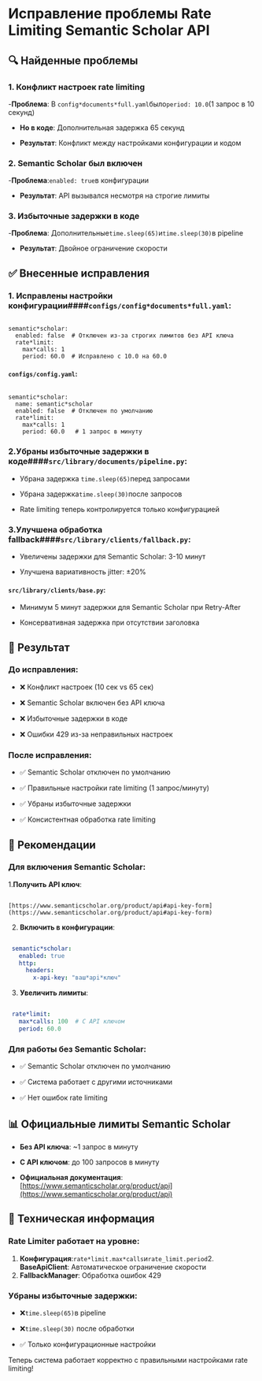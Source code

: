 # Исправление проблемы Rate Limiting Semantic Scholar API

## 🔍 Найденные проблемы

### 1. **Конфликт настроек rate limiting**

-**Проблема**: В `config*documents*full.yaml`было`period: 10.0`(1 запрос в 10 секунд)

- **Но в коде**: Дополнительная задержка 65 секунд

- **Результат**: Конфликт между настройками конфигурации и кодом

### 2. **Semantic Scholar был включен**

-**Проблема**:`enabled: true`в конфигурации

- **Результат**: API вызывался несмотря на строгие лимиты

### 3. **Избыточные задержки в коде**

-**Проблема**: Дополнительные`time.sleep(65)`и`time.sleep(30)`в pipeline

- **Результат**: Двойное ограничение скорости

## ✅ Внесенные исправления

### 1. **Исправлены настройки конфигурации**####`configs/config*documents*full.yaml`:

```

semantic*scholar:
  enabled: false  # Отключен из-за строгих лимитов без API ключа
  rate*limit:
    max*calls: 1
    period: 60.0  # Исправлено с 10.0 на 60.0

```

#### `configs/config.yaml`:

```

semantic*scholar:
  name: semantic*scholar
  enabled: false  # Отключен по умолчанию
  rate*limit:
    max*calls: 1
    period: 60.0   # 1 запрос в минуту

```

### 2.**Убраны избыточные задержки в коде**####`src/library/documents/pipeline.py`:

- Убрана задержка `time.sleep(65)`перед запросами

- Убрана задержка`time.sleep(30)`после запросов

- Rate limiting теперь контролируется только конфигурацией

### 3.**Улучшена обработка fallback**####`src/library/clients/fallback.py`:

- Увеличены задержки для Semantic Scholar: 3-10 минут

- Улучшена вариативность jitter: ±20%

#### `src/library/clients/base.py`:

- Минимум 5 минут задержки для Semantic Scholar при Retry-After

- Консервативная задержка при отсутствии заголовка

## 🎯 Результат

### До исправления:

- ❌ Конфликт настроек (10 сек vs 65 сек)

- ❌ Semantic Scholar включен без API ключа

- ❌ Избыточные задержки в коде

- ❌ Ошибки 429 из-за неправильных настроек

### После исправления:

- ✅ Semantic Scholar отключен по умолчанию

- ✅ Правильные настройки rate limiting (1 запрос/минуту)

- ✅ Убраны избыточные задержки

- ✅ Консистентная обработка rate limiting

## 🚀 Рекомендации

### Для включения Semantic Scholar:

1.**Получить API ключ**:

   ```

[https://www.semanticscholar.org/product/api#api-key-form](https://www.semanticscholar.org/product/api#api-key-form)

  ```

2. **Включить в конфигурации**:

  ```yaml

   semantic*scholar:
     enabled: true
     http:
       headers:
         x-api-key: "ваш*api*ключ"

   ```

3. **Увеличить лимиты**:

  ```yaml

   rate*limit:
     max*calls: 100  # С API ключом
     period: 60.0

   ```

### Для работы без Semantic Scholar:

- ✅ Semantic Scholar отключен по умолчанию

- ✅ Система работает с другими источниками

- ✅ Нет ошибок rate limiting

## 📊 Официальные лимиты Semantic Scholar

- **Без API ключа**: ~1 запрос в минуту

- **С API ключом**: до 100 запросов в минуту

- **Официальная документация**: [https://www.semanticscholar.org/product/api](https://www.semanticscholar.org/product/api)

## 🔧 Техническая информация

### Rate Limiter работает на уровне:

1. **Конфигурация**:`rate*limit.max*calls`и`rate_limit.period`2. **BaseApiClient**: Автоматическое
ограничение скорости
3. **FallbackManager**: Обработка ошибок 429

### Убраны избыточные задержки:

- ❌`time.sleep(65)`в pipeline

- ❌`time.sleep(30)` после обработки

- ✅ Только конфигурационные настройки

Теперь система работает корректно с правильными настройками rate limiting!
